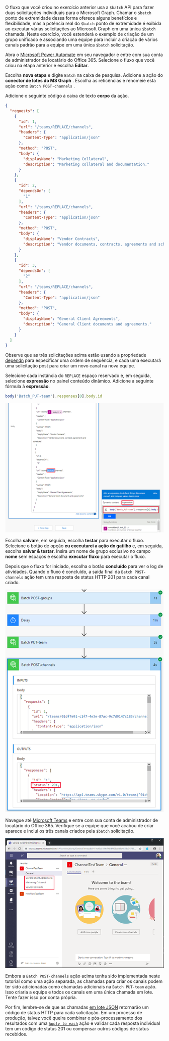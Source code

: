 <!-- markdownlint-disable MD002 MD041 -->

O fluxo que você criou no exercício anterior usa a `$batch` API para fazer duas solicitações individuais para o Microsoft Graph. Chamar o `$batch` ponto de extremidade dessa forma oferece alguns benefícios e flexibilidade, mas a potência real do `$batch` ponto de extremidade é exibida ao executar várias solicitações ao Microsoft Graph em uma única `$batch` chamada. Neste exercício, você estenderá o exemplo de criação de um grupo unificado e associando uma equipe para incluir a criação de vários canais padrão para a equipe em uma única `$batch` solicitação.

Abra o [Microsoft Power Automate](https://flow.microsoft.com) em seu navegador e entre com sua conta de administrador de locatário do Office 365. Selecione o fluxo que você criou na etapa anterior e escolha **Editar**.

Escolha **nova etapa** e digite `Batch` na caixa de pesquisa. Adicione a ação do **conector de lotes do MS Graph** . Escolha as reticências e renomeie esta ação como `Batch POST-channels` .

Adicione o seguinte código à caixa de texto **corpo** da ação.

```json
{
  "requests": [
    {
      "id": 1,
      "url": "/teams/REPLACE/channels",
      "headers": {
        "Content-Type": "application/json"
      },
      "method": "POST",
      "body": {
        "displayName": "Marketing Collateral",
        "description": "Marketing collateral and documentation."
      }
    },
    {
      "id": 2,
      "dependsOn": [
        "1"
      ],
      "url": "/teams/REPLACE/channels",
      "headers": {
        "Content-Type": "application/json"
      },
      "method": "POST",
      "body": {
        "displayName": "Vendor Contracts",
        "description": "Vendor documents, contracts, agreements and schedules."
      }
    },
    {
      "id": 3,
      "dependsOn": [
        "2"
      ],
      "url": "/teams/REPLACE/channels",
      "headers": {
        "Content-Type": "application/json"
      },
      "method": "POST",
      "body": {
        "displayName": "General Client Agreements",
        "description": "General Client documents and agreements."
      }
    }
  ]
}
```

Observe que as três solicitações acima estão usando a propriedade [dependn](https://docs.microsoft.com/graph/json-batching#sequencing-requests-with-the-dependson-property) para especificar uma ordem de sequência, e cada uma executará uma solicitação post para criar um novo canal na nova equipe.

Selecione cada instância do `REPLACE` espaço reservado e, em seguida, selecione **expressão** no painel conteúdo dinâmico. Adicione a seguinte fórmula à **expressão**.

```js
body('Batch_PUT-team').responses[0].body.id
```

![Uma captura de tela da expressão no painel de conteúdo dinâmico](./images/dynamic-expression.png)

Escolha **salvar**e, em seguida, escolha **testar** para executar o fluxo. Selecione o botão de opção **eu executarei a ação do gatilho** e, em seguida, escolha **salvar & testar**. Insira um nome de grupo exclusivo no campo **nome** sem espaços e escolha **executar fluxo** para executar o fluxo.

Depois que o fluxo for iniciado, escolha o botão **concluído** para ver o log de atividades. Quando o fluxo é concluído, a saída final da `Batch POST-channels` ação tem uma resposta de status HTTP 201 para cada canal criado.

![Uma captura de tela do log de atividades de fluxo bem-sucedido](./images/batch-success.png)

Navegue até [Microsoft Teams](https://teams.microsoft.com) e entre com sua conta de administrador de locatário do Office 365. Verifique se a equipe que você acabou de criar aparece e inclui os três canais criados pela `$batch` solicitação.

![Uma captura de tela do aplicativo Teams com a nova equipe e os canais mostrando](./images/team-channels.png)

Embora a `Batch POST-channels` ação acima tenha sido implementada neste tutorial como uma ação separada, as chamadas para criar os canais podem ter sido adicionadas como chamadas adicionais na `Batch PUT-team` ação. Isso criaria a equipe e todos os canais em uma única chamada em lote. Tente fazer isso por conta própria.

Por fim, lembre-se de que as chamadas [em lote JSON](https://docs.microsoft.com/graph/json-batching) retornarão um código de status HTTP para cada solicitação. Em um processo de produção, talvez você queira combinar o pós-processamento dos resultados com uma [`Apply to each`](https://docs.microsoft.com/power-automate/apply-to-each) ação e validar cada resposta individual tem um código de status 201 ou compensar outros códigos de status recebidos.
